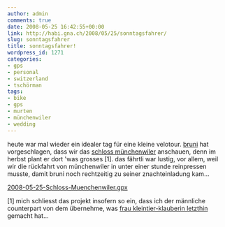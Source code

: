 ```yaml
---
author: admin
comments: true
date: 2008-05-25 16:42:55+00:00
link: http://habi.gna.ch/2008/05/25/sonntagsfahrer/
slug: sonntagsfahrer
title: sonntagsfahrer!
wordpress_id: 1271
categories:
- gps
- personal
- switzerland
- tschörman
tags:
- bike
- gps
- murten
- münchenwiler
- wedding
---
```


heute war mal wieder ein idealer tag für eine kleine velotour. [bruni](http://flickr.com/photos/habi/tags/bruni) hat vorgeschlagen, dass wir das [schloss münchenwiler](http://www.schlossmuenchenwiler.ch/) anschauen, denn im herbst plant er dort 'was grosses [1]. das fährtli war lustig, vor allem, weil wir die rückfahrt von münchenwiler in unter einer stunde reinpressen musste, damit bruni noch rechtzeitig zu seiner znachteinladung kam...




[2008-05-25-Schloss-Muenchenwiler.gpx](http://habi.gna.ch/wp-content/uploads/2008/05/2008-05-25-schloss-muenchenwiler.gpx)




[1] mich schliesst das projekt insofern so ein, dass ich der männliche counterpart von dem übernehme, was [frau kleintier-klauberin letzthin](http://www.chliitierchnuebler.ch/blog/?p=627) gemacht hat...



